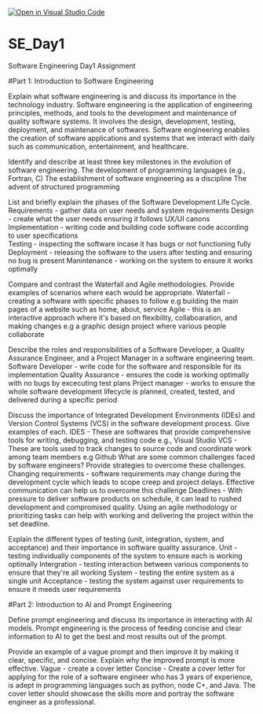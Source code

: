 [![Open in Visual Studio Code](https://classroom.github.com/assets/open-in-vscode-2e0aaae1b6195c2367325f4f02e2d04e9abb55f0b24a779b69b11b9e10269abc.svg)](https://classroom.github.com/online_ide?assignment_repo_id=15577758&assignment_repo_type=AssignmentRepo)
# SE_Day1
Software Engineering Day1 Assignment

#Part 1: Introduction to Software Engineering

Explain what software engineering is and discuss its importance in the technology industry.
Software engineering is the application of engineering principles, methods, and tools to the development and maintenance of quality software systems. It involves the design, development, testing, deployment, and maintenance of softwares. Software engineering enables the creation of software applications and systems that we interact with daily such as communication, entertainment, and healthcare.

Identify and describe at least three key milestones in the evolution of software engineering.
The development of programming languages (e.g., Fortran, C)
The establishment of software engineering as a discipline
The advent of structured programming

List and briefly explain the phases of the Software Development Life Cycle.
Requirements - gather data on user needs and system requirements
Design - create what the user needs ensuring it follows UX/UI canons
Implementation - writing code and building code software code according to user specifications\
Testing - inspecting the software incase it has bugs or not functioning fully
Deployment - releasing the software to the users after testing and ensuring no bug is present
Manintenance - working on the system to ensure it works optimally

Compare and contrast the Waterfall and Agile methodologies. Provide examples of scenarios where each would be appropriate.
Waterfall - creating a software with specific phases to follow e.g building the main pages of a website such as home, about, service
Agile - this is an interactive approach where it's based on flexibility, collaboaration, and making changes e.g a graphic design project where various people collaborate

Describe the roles and responsibilities of a Software Developer, a Quality Assurance Engineer, and a Project Manager in a software engineering team.
Software Developer - write code for the software and responsible for its implementation
Quality Assurance - ensures the code is working optimally with no bugs by excecuting test plans
Priject manager - works to ensure the whole software development lifecycle is planned, created, tested, and delivered during a specific period

Discuss the importance of Integrated Development Environments (IDEs) and Version Control Systems (VCS) in the software development process. Give examples of each.
IDES - These are softwares that provide comprehensive tools for writing, debugging, and testing code e.g., Visual Studio
VCS - These are tools used to track changes to source code and coordinate work among team members e.g Github
What are some common challenges faced by software engineers? Provide strategies to overcome these challenges.
Changing requirements - software requirements may change during the development cycle which leads to scope creep and project delays. Effective communication can help us to overcome this challenge
Deadlines - With pressure to deliver software products on schedule, it can lead to rushed development and compromised quality. Using an agile methodology or prioritizing tasks can help with working and delivering the project within the set deadline.

Explain the different types of testing (unit, integration, system, and acceptance) and their importance in software quality assurance.
Unit - testing individually components of the system to ensure each is working optimally
Intergration - testing interaction between various components to ensure that they're all working
System - testing the entire system as a single unit
Acceptance - testing the system against user requirements to ensure it meeds user requirements

#Part 2: Introduction to AI and Prompt Engineering


Define prompt engineering and discuss its importance in interacting with AI models.
Prompt engineering is the process of feeding concise and clear information to AI to get the best and most results out of the prompt. 

Provide an example of a vague prompt and then improve it by making it clear, specific, and concise. Explain why the improved prompt is more effective.
Vague - create a cover letter
Concise - Create a cover letter for applying for the role of a software engineer who has 3 years of experience, is adept in programming languages such as python, node C+, and Java. The cover letter should showcase the skills more and portray the software engineer as a professional.
